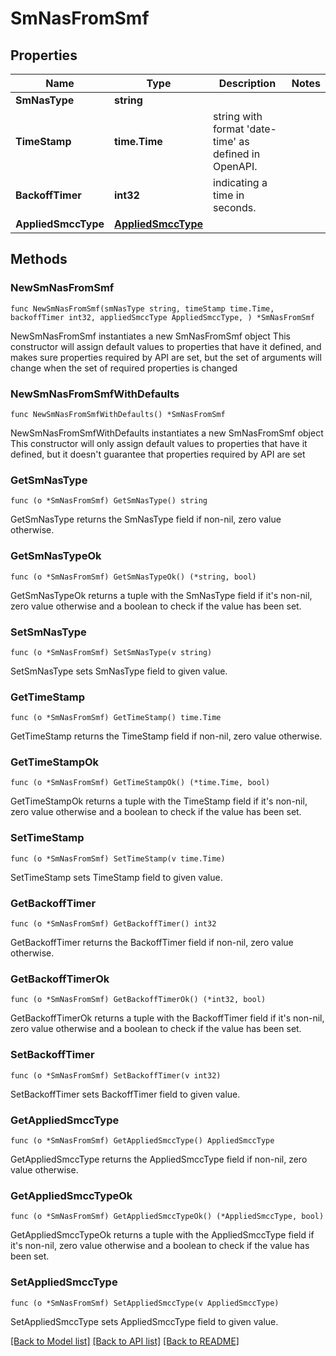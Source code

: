 # SmNasFromSmf

## Properties

Name | Type | Description | Notes
------------ | ------------- | ------------- | -------------
**SmNasType** | **string** |  | 
**TimeStamp** | **time.Time** | string with format &#39;date-time&#39; as defined in OpenAPI. | 
**BackoffTimer** | **int32** | indicating a time in seconds. | 
**AppliedSmccType** | [**AppliedSmccType**](AppliedSmccType.md) |  | 

## Methods

### NewSmNasFromSmf

`func NewSmNasFromSmf(smNasType string, timeStamp time.Time, backoffTimer int32, appliedSmccType AppliedSmccType, ) *SmNasFromSmf`

NewSmNasFromSmf instantiates a new SmNasFromSmf object
This constructor will assign default values to properties that have it defined,
and makes sure properties required by API are set, but the set of arguments
will change when the set of required properties is changed

### NewSmNasFromSmfWithDefaults

`func NewSmNasFromSmfWithDefaults() *SmNasFromSmf`

NewSmNasFromSmfWithDefaults instantiates a new SmNasFromSmf object
This constructor will only assign default values to properties that have it defined,
but it doesn't guarantee that properties required by API are set

### GetSmNasType

`func (o *SmNasFromSmf) GetSmNasType() string`

GetSmNasType returns the SmNasType field if non-nil, zero value otherwise.

### GetSmNasTypeOk

`func (o *SmNasFromSmf) GetSmNasTypeOk() (*string, bool)`

GetSmNasTypeOk returns a tuple with the SmNasType field if it's non-nil, zero value otherwise
and a boolean to check if the value has been set.

### SetSmNasType

`func (o *SmNasFromSmf) SetSmNasType(v string)`

SetSmNasType sets SmNasType field to given value.


### GetTimeStamp

`func (o *SmNasFromSmf) GetTimeStamp() time.Time`

GetTimeStamp returns the TimeStamp field if non-nil, zero value otherwise.

### GetTimeStampOk

`func (o *SmNasFromSmf) GetTimeStampOk() (*time.Time, bool)`

GetTimeStampOk returns a tuple with the TimeStamp field if it's non-nil, zero value otherwise
and a boolean to check if the value has been set.

### SetTimeStamp

`func (o *SmNasFromSmf) SetTimeStamp(v time.Time)`

SetTimeStamp sets TimeStamp field to given value.


### GetBackoffTimer

`func (o *SmNasFromSmf) GetBackoffTimer() int32`

GetBackoffTimer returns the BackoffTimer field if non-nil, zero value otherwise.

### GetBackoffTimerOk

`func (o *SmNasFromSmf) GetBackoffTimerOk() (*int32, bool)`

GetBackoffTimerOk returns a tuple with the BackoffTimer field if it's non-nil, zero value otherwise
and a boolean to check if the value has been set.

### SetBackoffTimer

`func (o *SmNasFromSmf) SetBackoffTimer(v int32)`

SetBackoffTimer sets BackoffTimer field to given value.


### GetAppliedSmccType

`func (o *SmNasFromSmf) GetAppliedSmccType() AppliedSmccType`

GetAppliedSmccType returns the AppliedSmccType field if non-nil, zero value otherwise.

### GetAppliedSmccTypeOk

`func (o *SmNasFromSmf) GetAppliedSmccTypeOk() (*AppliedSmccType, bool)`

GetAppliedSmccTypeOk returns a tuple with the AppliedSmccType field if it's non-nil, zero value otherwise
and a boolean to check if the value has been set.

### SetAppliedSmccType

`func (o *SmNasFromSmf) SetAppliedSmccType(v AppliedSmccType)`

SetAppliedSmccType sets AppliedSmccType field to given value.



[[Back to Model list]](../README.md#documentation-for-models) [[Back to API list]](../README.md#documentation-for-api-endpoints) [[Back to README]](../README.md)


